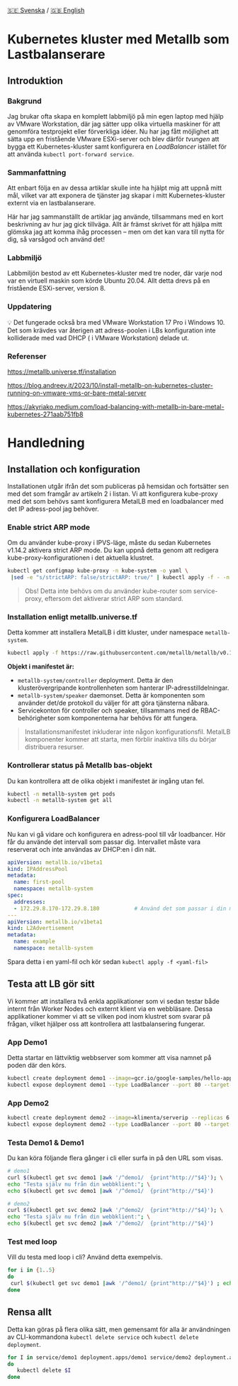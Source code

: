 [🇸🇪 Svenska](README.md) / [🇬🇧 English](README_en.md)

# Kubernetes kluster med Metallb som Lastbalanserare
## Introduktion

### Bakgrund

Jag brukar ofta skapa en komplett labbmiljö på min egen laptop med hjälp av VMware Workstation, där jag sätter upp olika virtuella maskiner för att genomföra testprojekt eller förverkliga idéer. Nu har jag fått möjlighet att sätta upp en fristående VMware ESXi-server och blev därför *tvungen* att bygga ett Kubernetes-kluster samt konfigurera en *LoadBalancer* istället för att använda `kubectl port-forward service`.

### Sammanfattning

Att enbart följa en av dessa artiklar skulle inte ha hjälpt mig att uppnå mitt mål, vilket var att exponera de tjänster jag skapar i mitt Kubernetes-kluster externt via en lastbalanserare.

Här har jag sammanställt de artiklar jag använde, tillsammans med en kort beskrivning av hur jag gick tillväga. Allt är främst skrivet för att hjälpa mitt glömska jag att komma ihåg processen – men om det kan vara till nytta för dig, så varsågod och använd det!

###  Labbmiljö 

Labbmiljön bestod av ett Kubernetes-kluster med tre noder, där varje nod var en virtuell maskin som körde Ubuntu 20.04. Allt detta drevs på en fristående ESXi-server, version 8.
### Uppdatering
<aside>
💡 Det fungerade också bra med VMware Workstation 17 Pro i Windows 10. Det som krävdes var återigen att adress-poolen i LBs konfiguration inte kolliderade med vad DHCP ( i VMware Workstation) delade ut.
</aside>

### Referenser

 https://metallb.universe.tf/installation

https://blog.andreev.it/2023/10/install-metallb-on-kubernetes-cluster-running-on-vmware-vms-or-bare-metal-server

https://akyriako.medium.com/load-balancing-with-metallb-in-bare-metal-kubernetes-271aab751fb8

# **Handledning**

## Installation och konfiguration

Installationen utgår ifrån det som publiceras på hemsidan och fortsätter sen med det som framgår av artikeln 2 i listan. Vi att konfigurera kube-proxy med det som behövs samt konfigurera MetalLB med en loadbalancer med det IP adress-pool jag behöver.  

### Enable strict ARP mode

Om du använder kube-proxy i IPVS-läge, måste du sedan Kubernetes v1.14.2 aktivera strict ARP mode. Du kan uppnå detta genom att redigera kube-proxy-konfigurationen i det aktuella klustret.

```bash 
kubectl get configmap kube-proxy -n kube-system -o yaml \
 |sed -e "s/strictARP: false/strictARP: true/" | kubectl apply -f - -n kube-system
```

> Obs! Detta inte behövs om du använder kube-router som service-proxy, eftersom det aktiverar strict ARP som standard.
> 

### Installation enligt metallb.universe.tf

Detta kommer att installera MetalLB i ditt kluster, under namespace `metallb-system`.

```bash
kubectl apply -f https://raw.githubusercontent.com/metallb/metallb/v0.14.8/config/manifests/metallb-native.yaml
```

**Objekt i manifestet är:**

- `metallb-system/controller` deployment. Detta är den klusterövergripande kontrollenheten som hanterar IP-adresstilldelningar.
- `metallb-system/speaker` daemonset. Detta är komponenten som använder det/de protokoll du väljer för att göra tjänsterna nåbara.
- Servicekonton för controller och speaker, tillsammans med de RBAC-behörigheter som komponenterna har behövs för att fungera.

> Installationsmanifestet inkluderar inte någon konfigurationsfil. MetalLB komponenter kommer att starta, men förblir inaktiva tills du börjar distribuera resurser.
> 

### Kontrollerar status på Metallb bas-objekt

Du kan kontrollera att de olika objekt i manifestet är ingång utan fel.

```bash
kubectl -n metallb-system get pods
kubectl -n metallb-system get all
```

### Konfigurera LoadBalancer

Nu kan vi gå vidare och konfigurera en adress-pool till vår loadbancer. Hör får du använde det intervall som passar dig. Intervallet måste vara reserverat och inte användas av DHCP:en i din nät.

```yaml
apiVersion: metallb.io/v1beta1
kind: IPAddressPool
metadata:
  name: first-pool
  namespace: metallb-system
spec:
  addresses:
  - 172.29.8.170-172.29.8.180           # Använd det som passar i din miljö
---
apiVersion: metallb.io/v1beta1
kind: L2Advertisement
metadata:
  name: example
  namespace: metallb-system   
```

Spara detta i en yaml-fil och kör sedan `kubectl apply -f <yaml-fil>` 

 

## Testa att LB gör sitt

Vi kommer att installera två enkla applikationer som vi sedan testar både internt från Worker Nodes och externt klient via en webbläsare. Dessa applikationer kommer vi att se vilken pod inom klustret som svarar på frågan, vilket hjälper oss att kontrollera att lastbalansering fungerar.

### App Demo1

Detta startar en lättviktig webbserver som kommer att visa namnet på poden där den körs.

```bash
kubectl create deployment demo1 --image=gcr.io/google-samples/hello-app:1.0 --replicas 3
kubectl expose deployment demo1 --type LoadBalancer --port 80 --target-port 8080
```

### App Demo2

```bash
kubectl create deployment demo2 --image=klimenta/serverip --replicas 6 --port 3000
kubectl expose deployment demo2 --type LoadBalancer --port 80 --target-port 3000
```

### Testa Demo1 & Demo1

Du kan köra följande flera gånger i cli eller surfa in på den URL som visas.

```bash
# demo1
curl $(kubectl get svc demo1 |awk '/^demo1/  {print"http://"$4}'); \
echo "Testa själv nu från din webbklient:"; \
echo $(kubectl get svc demo1 |awk '/^demo1/  {print"http://"$4}')

# demo2
curl $(kubectl get svc demo2 |awk '/^demo2/  {print"http://"$4}'); \
echo "Testa själv nu från din webbklient:"; \
echo $(kubectl get svc demo2 |awk '/^demo2/  {print"http://"$4}')
```

### Test med loop

Vill du testa med loop i cli? Använd detta exempelvis.

```bash
for i in {1..5}
do
 curl $(kubectl get svc demo1 |awk '/^demo1/ {print"http://"$4}') ; echo "" 
done
```

## Rensa allt

Detta kan göras på flera olika sätt, men gemensamt för alla är användningen av CLI-kommandona `kubectl delete service` och `kubectl delete deployment`.

```bash
for I in service/demo1 deployment.apps/demo1 service/demo2 deployment.apps/demo2 
do 
   kubectl delete $I
done
```
